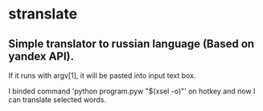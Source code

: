 # stranslate

## Simple translator to russian language (Based on yandex API).

If it runs with argv[1], it will be pasted into input text box.

I binded command 'python program.pyw "$(xsel -o)"' on hotkey and now I can translate selected words.
